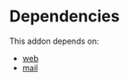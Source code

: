 # Dependencies

This addon depends on:

- [web](../../odoo-bringout-oca-ocb-web)
- [mail](../../odoo-bringout-oca-ocb-mail)
